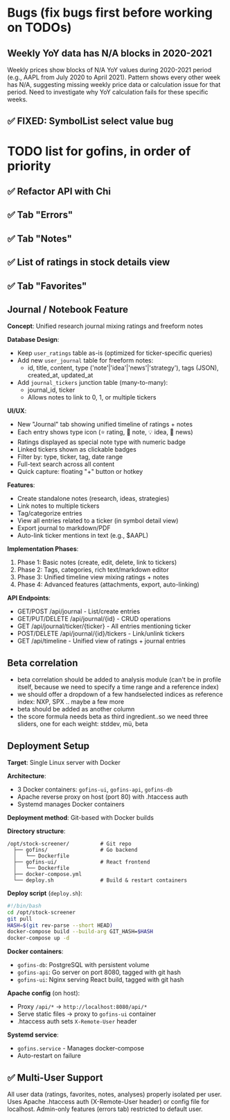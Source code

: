 # Bugs (fix bugs first before working on TODOs)

## Weekly YoY data has N/A blocks in 2020-2021
Weekly prices show blocks of N/A YoY values during 2020-2021 period (e.g., AAPL from July 2020 to April 2021). Pattern shows every other week has N/A, suggesting missing weekly price data or calculation issue for that period. Need to investigate why YoY calculation fails for these specific weeks.

## ✅ FIXED: SymbolList select value bug

# TODO list for gofins, in order of priority

## ✅ Refactor API with Chi

## ✅ Tab "Errors"

## ✅ Tab "Notes"

## ✅ List of ratings in stock details view

## ✅ Tab "Favorites"

## Journal / Notebook Feature

**Concept**: Unified research journal mixing ratings and freeform notes

**Database Design**:
- Keep `user_ratings` table as-is (optimized for ticker-specific queries)
- Add new `user_journal` table for freeform notes:
  - id, title, content, type ('note'|'idea'|'news'|'strategy'), tags (JSON), created_at, updated_at
- Add `journal_tickers` junction table (many-to-many):
  - journal_id, ticker
  - Allows notes to link to 0, 1, or multiple tickers

**UI/UX**:
- New "Journal" tab showing unified timeline of ratings + notes
- Each entry shows type icon (⭐ rating, 📝 note, 💡 idea, 📰 news)
- Ratings displayed as special note type with numeric badge
- Linked tickers shown as clickable badges
- Filter by: type, ticker, tag, date range
- Full-text search across all content
- Quick capture: floating "+" button or hotkey

**Features**:
- Create standalone notes (research, ideas, strategies)
- Link notes to multiple tickers
- Tag/categorize entries
- View all entries related to a ticker (in symbol detail view)
- Export journal to markdown/PDF
- Auto-link ticker mentions in text (e.g., $AAPL)

**Implementation Phases**:
1. Phase 1: Basic notes (create, edit, delete, link to tickers)
2. Phase 2: Tags, categories, rich text/markdown editor
3. Phase 3: Unified timeline view mixing ratings + notes
4. Phase 4: Advanced features (attachments, export, auto-linking)

**API Endpoints**:
- GET/POST /api/journal - List/create entries
- GET/PUT/DELETE /api/journal/{id} - CRUD operations
- GET /api/journal/ticker/{ticker} - All entries mentioning ticker
- POST/DELETE /api/journal/{id}/tickers - Link/unlink tickers
- GET /api/timeline - Unified view of ratings + journal entries

## Beta correlation

- beta correlation should be added to analysis module (can't be in profile itself, because we need to specify a time range and a reference index)
- we should offer a dropdown of a few handselected indices as reference index: NXP, SPX .. maybe a few more
- beta should be added as another column
- the score formula needs beta as third ingredient..so we need three sliders, one for each weight: stddev, mü, beta

## Deployment Setup

**Target**: Single Linux server with Docker

**Architecture**:
- 3 Docker containers: `gofins-ui`, `gofins-api`, `gofins-db`
- Apache reverse proxy on host (port 80) with .htaccess auth
- Systemd manages Docker containers

**Deployment method**: Git-based with Docker builds

**Directory structure**:
```
/opt/stock-screener/          # Git repo
  ├── gofins/                 # Go backend
  │   └── Dockerfile
  ├── gofins-ui/              # React frontend
  │   └── Dockerfile
  ├── docker-compose.yml
  └── deploy.sh               # Build & restart containers
```

**Deploy script** (`deploy.sh`):
```bash
#!/bin/bash
cd /opt/stock-screener
git pull
HASH=$(git rev-parse --short HEAD)
docker-compose build --build-arg GIT_HASH=$HASH
docker-compose up -d
```

**Docker containers**:
- `gofins-db`: PostgreSQL with persistent volume
- `gofins-api`: Go server on port 8080, tagged with git hash
- `gofins-ui`: Nginx serving React build, tagged with git hash

**Apache config** (on host):
- Proxy `/api/*` → `http://localhost:8080/api/*`
- Serve static files → proxy to `gofins-ui` container
- .htaccess auth sets `X-Remote-User` header

**Systemd service**:
- `gofins.service` - Manages docker-compose
- Auto-restart on failure

## ✅ Multi-User Support

All user data (ratings, favorites, notes, analyses) properly isolated per user. Uses Apache .htaccess auth (X-Remote-User header) or config file for localhost. Admin-only features (errors tab) restricted to default user.


